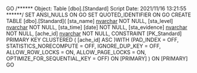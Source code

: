 GO
/****** Object:  Table [dbo].[Standard]    Script Date: 2021/11/16 13:21:55 ******/
SET ANSI_NULLS ON
GO
SET QUOTED_IDENTIFIER ON
GO
CREATE TABLE [dbo].[Standard](
	[sta_name] [nvarchar](50) NOT NULL,
	[sta_level] [nvarchar](50) NOT NULL,
	[sta_time] [date] NOT NULL,
	[sta_evidence] [nvarchar](50) NOT NULL,
	[ache_id] [nvarchar](50) NOT NULL,
 CONSTRAINT [PK_Standard] PRIMARY KEY CLUSTERED 
(
	[ache_id] ASC
)WITH (PAD_INDEX = OFF, STATISTICS_NORECOMPUTE = OFF, IGNORE_DUP_KEY = OFF, ALLOW_ROW_LOCKS = ON, ALLOW_PAGE_LOCKS = ON, OPTIMIZE_FOR_SEQUENTIAL_KEY = OFF) ON [PRIMARY]
) ON [PRIMARY]
GO
